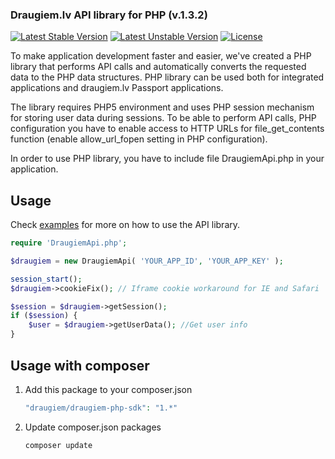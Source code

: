 ### Draugiem.lv API library for PHP (v.1.3.2)

[![Latest Stable Version](https://poser.pugx.org/understand/understand-laravel/v/stable.svg)](https://packagist.org/packages/draugiem/draugiem-php-sdk)
[![Latest Unstable Version](https://poser.pugx.org/understand/understand-laravel/v/unstable.svg)](https://packagist.org/packages/draugiem/draugiem-php-sdk)
[![License](https://poser.pugx.org/understand/understand-laravel/license.svg)](https://packagist.org/packages/draugiem/draugiem-php-sdk)

To make application development faster and easier, we've created a PHP library that performs API calls and automatically converts the requested data to the PHP data structures.
PHP library can be used both for integrated applications and draugiem.lv Passport applications.

The library requires PHP5 environment and uses PHP session mechanism for storing user data during sessions.
To be able to perform API calls, PHP configuration you have to enable access to HTTP URLs for file_get_contents function (enable allow_url_fopen setting in PHP configuration).

In order to use PHP library, you have to include file DraugiemApi.php in your application.

Usage
-----

Check [examples] for more on how to use the API library.

```php
require 'DraugiemApi.php';

$draugiem = new DraugiemApi( 'YOUR_APP_ID', 'YOUR_APP_KEY' );

session_start();
$draugiem->cookieFix(); // Iframe cookie workaround for IE and Safari

$session = $draugiem->getSession();
if ($session) {
	$user = $draugiem->getUserData(); //Get user info
}
```

Usage with composer
----

1. Add this package to your composer.json

    ```php
    "draugiem/draugiem-php-sdk": "1.*"
    ```

2. Update composer.json packages

    ```
    composer update
    ```

[examples]: /examples/test_application.php
